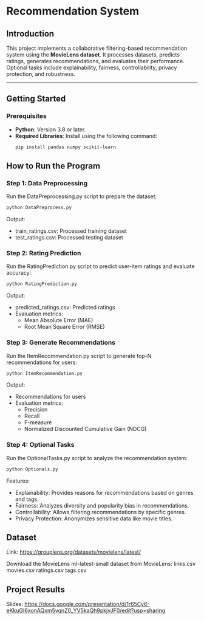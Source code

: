 # Recommendation System

## Introduction
This project implements a collaborative filtering-based recommendation system using the **MovieLens dataset**. It processes datasets, predicts ratings, generates recommendations, and evaluates their performance. Optional tasks include explainability, fairness, controllability, privacy protection, and robustness.

---

## Getting Started

### Prerequisites
- **Python**: Version 3.8 or later.
- **Required Libraries**: Install using the following command:
  ```bash
  pip install pandas numpy scikit-learn

## How to Run the Program

### Step 1: Data Preprocessing
Run the DataPreprocessing.py script to prepare the dataset:
```bash
python DataPreprocess.py
```
Output:
- train_ratings.csv: Processed training dataset
- test_ratings.csv: Processed testing dataset

### Step 2: Rating Prediction
Run the RatingPrediction.py script to predict user-item ratings and evaluate accuracy:
```bash
python RatingPrediction.py
```
Output:
- predicted_ratings.csv: Predicted ratings
- Evaluation metrics:
  - Mean Absolute Error (MAE)
  - Root Mean Square Error (RMSE)

### Step 3: Generate Recommendations
Run the ItemRecommendation.py script to generate top-N recommendations for users:
```bash
python ItemRecommendation.py
```
Output:
- Recommendations for users
- Evaluation metrics:
  - Precision
  - Recall
  - F-measure
  - Normalized Discounted Cumulative Gain (NDCG)
 
### Step 4: Optional Tasks
Run the OptionalTasks.py script to analyze the recommendation system:
```bash
python Optionals.py
```
Features:
- Explainability: Provides reasons for recommendations based on genres and tags.
- Fairness: Analyzes diversity and popularity bias in recommendations.
- Controllability: Allows filtering recommendations by specific genres.
- Privacy Protection: Anonymizes sensitive data like movie titles.



## Dataset
Link: https://grouplens.org/datasets/movielens/latest/

Download the MovieLens ml-latest-small dataset from MovieLens:
links.csv
movies.csv
ratings.csv
tags.csv

## Project Results
Slides: https://docs.google.com/presentation/d/1r65Cy6-eKkuGI6xonAQxm5vqnZ0_YV5kaQh9pkjvJF0/edit?usp=sharing


